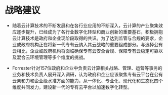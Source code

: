 # 战略建议

- 随着云计算技术的不断发展和在各行业应用的不断深入，云计算的产业聚集效应逐步提升，已经成为了各行业数字化转型和商业创新的重要基石，积极拥抱云计算技术是政府和企业现阶段取得的共识。为了达到监管与合规的要求，企业或政府机构正在将新一代专有云纳入其云战略的重要组成部分。与选择公有云相比，企业或政府机构将面临确保专有云安全合规、保障专有云稳定可靠以及混合云环境管理等多个维度的挑战。

- Forrester针对157位政府和企业中负责云计算相关战略、管理、运营等事务的业务和技术负责人展开深入调研，认为政府和企业应该聚焦专有云平台在公有云亲和力和企业级水准方面的能力，从一体化、专业化、现代化和生态化四个维度共同发力，建设新一代的专有云平台以加速数字化转型。
